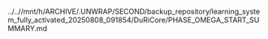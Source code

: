 ../..//mnt/h/ARCHIVE/.UNWRAP/SECOND/backup_repository/learning_system_fully_activated_20250808_091854/DuRiCore/PHASE_OMEGA_START_SUMMARY.md